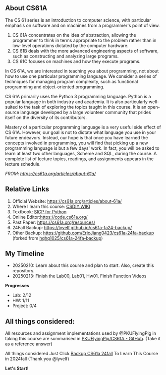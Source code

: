 ## About CS61A
The CS 61 series is an introduction to computer science, with particular emphasis on software and on machines from a programmer's point of view.

1. CS 61A concentrates on the idea of abstraction, allowing the programmer to think in terms appropriate to the problem rather than in low-level operations dictated by the computer hardware.
2. CS 61B deals with the more advanced engineering aspects of software, such as constructing and analyzing large programs.
3. CS 61C focuses on machines and how they execute programs.

In CS 61A, we are interested in teaching you about programming, not about how to use one particular programming language. We consider a series of techniques for managing program complexity, such as functional programming and object-oriented programming.

CS 61A primarily uses the Python 3 programming language. Python is a popular language in both industry and academia. It is also particularly well-suited to the task of exploring the topics taught in this course. It is an open-source language developed by a large volunteer community that prides itself on the diversity of its contributors.

Mastery of a particular programming language is a very useful side effect of CS 61A. However, our goal is not to dictate what language you use in your future endeavors. Instead, our hope is that once you have learned the concepts involved in programming, you will find that picking up a new programming language is but a few days' work. In fact, you will be asked to learn at least two other languages, Scheme and SQL, during the course. A complete list of lecture topics, readings, and assignments appears in the lecture schedule.

*FROM: https://cs61a.org/articles/about-61a/*

## Relative Links
1. Official Website: https://cs61a.org/articles/about-61a/
2. Where I learn this course: [CSDIY.WIKI](https://csdiy.wiki/%E7%BC%96%E7%A8%8B%E5%85%A5%E9%97%A8/Python/CS61A/#_1)
3. Textbook: [SICP for Python](https://www.composingprograms.com/)
4. Online Editor:https://code.cs61a.org/
5. Past Paper: https://cs61a.org/resources/
6. 24Fall Backup: https://lyvelf.github.io/cs61a-fa24-backup/
7. Other Backup: https://github.com/EricJiang0423/cs61a-24fa-backup (forked from [hqhq1025/cs61a-24fa-backup](https://github.com/hqhq1025/cs61a-24fa-backup))

## My Timeline
- 20250210: Learn about this course and plan to start. Also, create this repository.
- 20250213: Finish the Lab00, Lab01, Hw01. Finish Function Videos

**Progresses**
- Lab: 2/12
- HW: 1/11
- Project: 0/4

## All things considered:
All resources and assignment implementations used by @PKUFlyingPig in taking this course are summarised in [PKUFlyingPig/CS61A - GitHub](https://github.com/PKUFlyingPig/CS61A). (Take it as a reference answer)

All things considered Just Click [Backup CS61a 24fall](https://lyvelf.github.io/cs61a-fa24-backup/) To Learn This Course in 2024fall (Thank you @lyvelf)

**Let's Start!**
